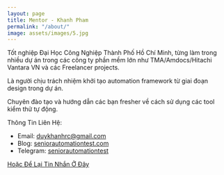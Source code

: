```yaml
---
layout: page
title: Mentor - Khanh Pham
permalink: "/about/"
image: assets/images/5.jpg
---
```



Tốt nghiệp Đại Học Công Nghiệp Thành Phố Hồ Chí Minh, từng làm trong nhiều dự án trong các công ty phần mềm lớn như TMA/Amdocs/Hitachi Vantara VN và các Freelancer projects.

Là người chịu trách nhiệm khởi tạo automation framework từ giai đoạn design trong dự án.

Chuyên đào tạo và hướng dẫn các bạn fresher về cách sử dụng các tool kiểm thử tự động.

Thông Tin Liên Hệ:
+ Email: duykhanhrc@gmail.com
+ Blog: [seniorautomationtest.com](https://seniorautomationtest.com)
+ Telegram: [seniorautomationtest](https://t.me/seniorautomationtest)

[Hoặc Để Lại Tin Nhắn Ở Đây](/contact/)

